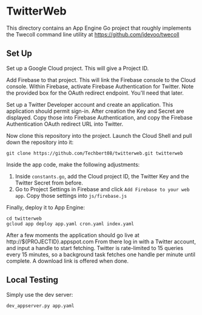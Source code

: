 # TwitterWeb

This directory contains an App Engine Go project that roughly implements the Twecoll command line utility at
https://github.com/jdevoo/twecoll

## Set Up

Set up a Google Cloud project.  This will give a Project ID.

Add Firebase to that project.  This will link the Firebase console to the Cloud console.  Within Firebase,
activate Firebase Authentication for Twitter.  Note the provided box for the OAuth redirect endpoint.  You'll
need that later.

Set up a Twitter Developer account and create an application. This application should permit sign-in.  After
creation the Key and Secret are displayed.  Copy those into Firebase Authentication, and copy the Firebase
Authentication OAuth redirect URL into Twitter.

Now clone this repository into the project.  Launch the Cloud Shell and pull down the repository into it:

    git clone https://github.com/Techbert08/twitterweb.git twitterweb

Inside the app code, make the following adjustments:

1.  Inside `constants.go`, add the Cloud project ID, the Twitter Key and the Twitter Secret from before.
1.  Go to Project Settings in Firebase and click `Add Firebase to your web app`.  Copy those settings into
    `js/firebase.js` 

Finally, deploy it to App Engine:

    cd twitterweb
    gcloud app deploy app.yaml cron.yaml index.yaml

After a few moments the application should go live at http://${PROJECTID}.appspot.com  From there log in with a Twitter account,
and input a handle to start fetching.  Twitter is rate-limited to 15 queries every 15 minutes, so a
background task fetches one handle per minute until complete.  A download link is offered when done.

## Local Testing

Simply use the dev server:

    dev_appserver.py app.yaml
